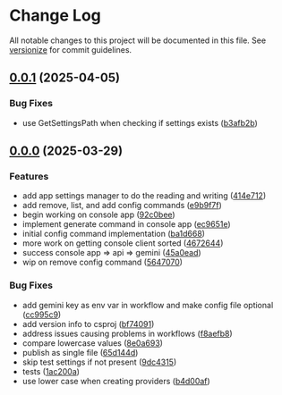 # Change Log

All notable changes to this project will be documented in this file. See [versionize](https://github.com/versionize/versionize) for commit guidelines.

<a name="0.0.1"></a>
## [0.0.1](https://www.github.com/StevanFreeborn/alt-gen/releases/tag/v0.0.1) (2025-04-05)

### Bug Fixes

* use GetSettingsPath when checking if settings exists ([b3afb2b](https://www.github.com/StevanFreeborn/alt-gen/commit/b3afb2b7d2a3582f4f303ba7fa7dca093a144725))

<a name="0.0.0"></a>
## [0.0.0](https://www.github.com/StevanFreeborn/alt-gen/releases/tag/v0.0.0) (2025-03-29)

### Features

* add app settings manager to do the reading and writing ([414e712](https://www.github.com/StevanFreeborn/alt-gen/commit/414e712f515f5b18c8d118921efeb52f52f3d280))
* add remove, list, and add config commands ([e9b9f7f](https://www.github.com/StevanFreeborn/alt-gen/commit/e9b9f7fc13cef7b284359aa040b4dd667bf389fa))
* begin working on console app ([92c0bee](https://www.github.com/StevanFreeborn/alt-gen/commit/92c0bee83bd9b265a4dd4b147d13ff1e4cfe4da8))
* implement generate command in console app ([ec9651e](https://www.github.com/StevanFreeborn/alt-gen/commit/ec9651e5e9eb65296c1503ee1a3bc55b1bbd32ee))
* initial config command implementation ([ba1d668](https://www.github.com/StevanFreeborn/alt-gen/commit/ba1d668ade8edd220ec7235fadf6df35645e3b22))
* more work on getting console client sorted ([4672644](https://www.github.com/StevanFreeborn/alt-gen/commit/4672644127670c19f87b25ee8ad1faf3697fdb05))
* success console app => api => gemini ([45a0ead](https://www.github.com/StevanFreeborn/alt-gen/commit/45a0ead7d89caefe4fefc12d7359f3a0f65e250a))
* wip on remove config command ([5647070](https://www.github.com/StevanFreeborn/alt-gen/commit/5647070fd32785a6e0e17a095f6f33a1bce5a0ba))

### Bug Fixes

* add gemini key as env var in workflow and make config file optional ([cc995c9](https://www.github.com/StevanFreeborn/alt-gen/commit/cc995c911eec94aa4f6172f425ff337edb93d1d9))
* add version info to csproj ([bf74091](https://www.github.com/StevanFreeborn/alt-gen/commit/bf74091e12f8d8b6e32e25c58ccda240fe9bf9b0))
* address issues causing problems in workflows ([f8aefb8](https://www.github.com/StevanFreeborn/alt-gen/commit/f8aefb82abacc66fd97e008877c6eb07b272b2ed))
* compare lowercase values ([8e0a693](https://www.github.com/StevanFreeborn/alt-gen/commit/8e0a6933f795e07632f174cf2d292ecbcca6ac58))
* publish as single file ([65d144d](https://www.github.com/StevanFreeborn/alt-gen/commit/65d144db858de22b2da5f576275c9bef4c0e4dcc))
* skip test settings if not present ([9dc4315](https://www.github.com/StevanFreeborn/alt-gen/commit/9dc43151b13687b30d2d78feb2b86b1590505a16))
* tests ([1ac200a](https://www.github.com/StevanFreeborn/alt-gen/commit/1ac200a65bd4ed444d6e8cf78ff6262944f0579c))
* use lower case when creating providers ([b4d00af](https://www.github.com/StevanFreeborn/alt-gen/commit/b4d00afe7a080509b84064570f532b33a780b848))

